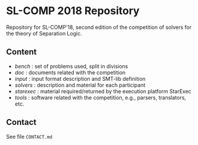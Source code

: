 # SL-COMP 2018 Repository #

Repository for SL-COMP'18, second edition of the competition of solvers for the theory of Separation Logic.

## Content ##

* _bench_ : set of problems used, split in divisions
* _doc_ : documents related with the competition
* _input_ : input format description and SMT-lib definition
* _solvers_ : description and material for each participant
* _starexec_ : material required/returned by the execution platform StarExec
* _tools_ : software related with the competition, e.g., parsers, translators, etc.


## Contact ##

See file `CONTACT.md`

